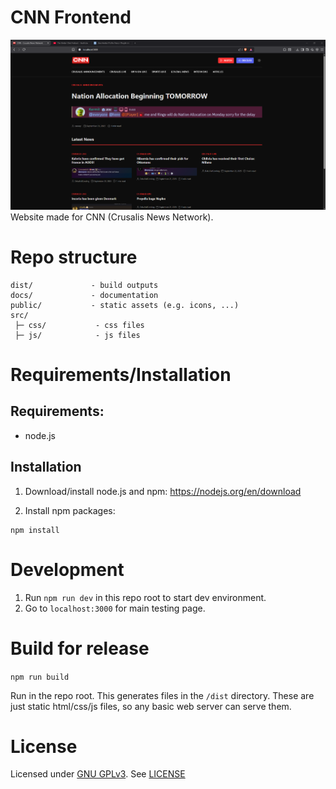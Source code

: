 # CNN Frontend
![Website screenshot](docs/screenshot.png)
Website made for CNN (Crusalis News Network).

# Repo structure
```
dist/             - build outputs
docs/             - documentation
public/           - static assets (e.g. icons, ...)
src/    
 ├─ css/           - css files
 ├─ js/            - js files
```

# Requirements/Installation
## Requirements:
- node.js

## Installation
1. Download/install node.js and npm: <https://nodejs.org/en/download>

2. Install npm packages:
```
npm install
```

# Development
1. Run `npm run dev` in this repo root to start dev environment.
2. Go to `localhost:3000` for main testing page.

# Build for release
`npm run build`

Run in the repo root. This generates files in the `/dist` directory.
These are just static html/css/js files, so any basic web server can serve them.


# License
Licensed under [GNU GPLv3](https://www.gnu.org/licenses/gpl-3.0.en.html).
See [LICENSE](./LICENSE)